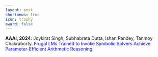 ```yaml
---
layout: post
shortnews: true
icon: trophy
award: false
---
```



<b>AAAI, 2024</b>: Joykirat Singh, Subhabrata Dutta, Ishan Pandey, Tanmoy Chakraborty. <font color="blue">Frugal LMs Trained to Invoke Symbolic Solvers Achieve Parameter-Efficient Arithmetic Reasoning.</font>
